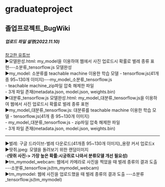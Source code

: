 # graduateproject
<h2>졸업프로젝트_BugWiki</h2>

<h5>업로드 파일 설명(2022.11.10)</h5>
<a href="https://www.youtube.com/watch?v=L2UeBBbQFx4">참고한 유튜브<a><br>
▶모델완성.html: my_model을 이용하여 웹에서 사진 업로드시 확률로 벌레 종류 표현---소분류_tensorflow.js 모델완성<br>
▶my_model: 소분류를 teachable machine 이용한 학습 모델 - tensorflow.js(41개 종 95~130개 이미지)---my_model_소분류_tensorflow.js<br>
  - teachable machine_zip파일 압축 해제한 파일<br>
  - 3개 파일 존재(metadata.json, model.json, weights.bin)<br>
▶대분류_tensorflow.js 모델완성.html: my_model_대분류_tensorflow.js을 이용하여 웹에서 사진 업로드시 확률로 벌레 종류 표현<br>
▶my_model_대분류_tensorflow.js: 대분류를 teachable machine 이용한 학습 모델 - tensorflow.js(41개 종 95~130개 이미지)<br>
  - my_model_대분류_tensorflow.js - zip파일 압축 해제한 파일<br>
  - 3개 파일 존재(metadata.json, model.json, weights.bin)<br>

<hr>
▶벌레: 구글 드라이브-벌레 다운로드(41개종 95~130개 이미지)_용량 커서 업로드x<br>
▶땃쥐.jpeg: 모델을 돌려보기 위한 랜덤이미지 <br>
  -<b>(땃쥐 사진-> 가장 높은 확률:시궁쥐로 나와서 분류모델 개선 필요성) </b><br>
▶tm_mymodel_webcam: 웹에서 카메라로 사진을 찍었을 때 벌레 종류의 결과 도출 ---소분류_tensorflow.js(tm_mymodel_webcam)<br>
▶tm_mymodel: 웹에 사진을 업로드했을 때 벌레 종류의 결과 도출 ---소분류_tensorflow.js(tm_mymodel) <br>
